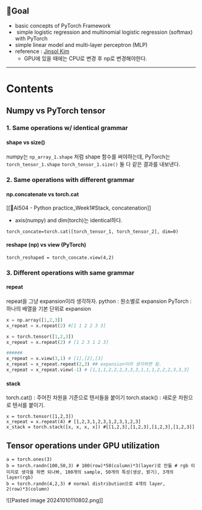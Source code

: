 ## 🎯Goal
- basic concepts of PyTorch Framework
-  simple logistic regression and multinomial logistic regression (softmax) with PyTorch
- simple linear model and multi-layer perceptron (MLP)
- reference : [Jinsol Kim](https://gaussian37.github.io/dl-pytorch-snippets/)
	- GPU에 있을 때에는 CPU로 변경 후 np로 변경해야한다.
---
# Contents
## Numpy vs PyTorch tensor
### 1. Same operations w/ identical grammar
#### shape vs size()
numpy는 `np_array_1.shape` 처럼 shape 함수를 써야하는데, PyTorch는 `torch_tensor_1.shape` `torch_tensor_1.size()` 둘 다 같은 결과를 내보낸다.

### 2. Same operations with different grammar
#### np.concatenate vs torch.cat
[[🧩AI504 - Python practice_Week1#Stack, concatenation]]

- axis(numpy) and dim(torch)는 identical하다.
```PyTorch
torch_concate=torch.cat([torch_tensor_1, torch_tensor_2], dim=0)
```

#### reshape (np) vs view (PyTorch)

```PyTorch
torch_reshaped = torch_concate.view(4,2)
```

### 3. Different operations with same grammar
#### repeat
repeat을 그냥 expansion이라 생각하자. 
python : 원소별로 expansion
PyTorch : 하나의 배열을 기본 단위로 expansion
```Python
x = np.array([1,2,3])
x_repeat = x.repeat(2) #[1 1 2 2 3 3]

x = torch.tensor([1,2,3])
x_repeat = x.repeat(2) # [1 2 3 1 2 3]

######
x_repeat = x.view(3,1) # [1],[2],[3]
x_repeat = x_repeat.repeat(2,3) ## expansion이라 생각하면 됨.
x_repeat = x_repeat.view(-1) # [1,1,1,2,2,2,3,3,3,1,1,1,2,2,2,3,3,3]
```

#### stack 
torch.cat() : 주어진 차원을 기준으로 텐서들을 붙이기
torch.stack() : 새로운 차원으로 텐서를 붙이기.

```PyTorch
x = torch.tensor([1,2,3])
x_repeat = x.repeat(4) # [1,2,3,1,2,3,1,2,3,1,2,3]
x_stack = torch.stack([x, x, x, x]) #[[1,2,3],[1,2,3],[1,2,3],[1,2,3]]

```


## Tensor operations under GPU utilization

```
a = torch.ones(3)
b = torch.randn(100,50,3) # 100(row)*50(column)*3(layer)로 만듦 # rgb 이미지로 생각을 하면 되나봐, 100개의 sample, 50개의 특성(생상, 밝기), 3개의 layer(rgb)
b = torch.randn(4,2,3) # normal distribution으로 4개의 layer, 2(row)*3(column)
```

![[Pasted image 20241010110802.png]]